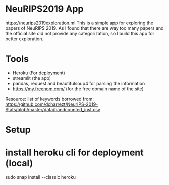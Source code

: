 # NeuRIPS2019 App
https://neurips2019exploration.ml
This is a simple app for exploring the papers of NeuRIPS 2019. As I found that there are way too many papers and the official site did not provide any categorization, so I build this app for better exploration.


# Tools
* Heroku (For deployment)
* streamlit (the app)
* pandas, request and beautifulsoup4 for parsing the information
* https://my.freenom.com/ (for the free domain name of the site)


Resource:
list of keywords borrowed from:
https://github.com/dcharrezt/NeurIPS-2019-Stats/blob/master/data/handcounted_inst.csv

# Setup
# install heroku cli for deployment (local)
sudo snap install --classic heroku